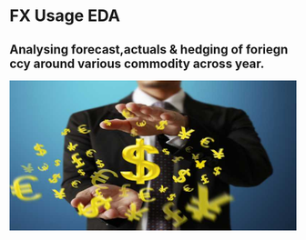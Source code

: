 # FX Usage EDA 
## Analysing forecast,actuals & hedging of foriegn ccy around various commodity across year. 

![forex-and-Treasury-Management.jpg](images/forex-and-Treasury-Management.jpg)
